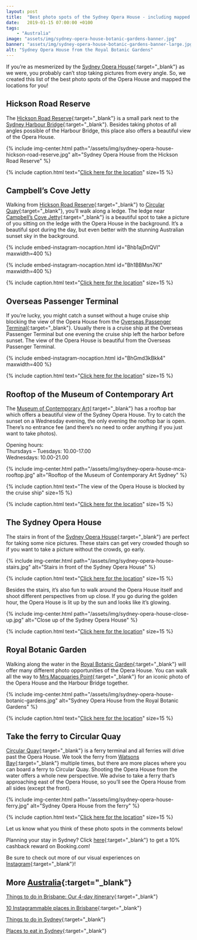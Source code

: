 ```yaml
---
layout: post
title:  "Best photo spots of the Sydney Opera House - including mapped locations"
date:   2019-01-15 07:00:00 +0100
tags:
    - "Australia"
image: "assets/img/sydney-opera-house-botanic-gardens-banner.jpg"
banner: "assets/img/sydney-opera-house-botanic-gardens-banner-large.jpg"
alt: "Sydney Opera House from the Royal Botanic Gardens"
---
```


If you’re as mesmerized by the [Sydney Opera House][opera house]{:target="_blank"} as we were, you probably can’t stop taking pictures from every angle. So, we created this list of the best photo spots of the Opera House and mapped the locations for you!

## Hickson Road Reserve

The [Hickson Road Reserve][hickson road reserve]{:target="_blank"} is a small park next to the [Sydney Harbour Bridge][harbour bridge]{:target="_blank"}. Besides taking photos of all angles possible of the Harbour Bridge, this place also offers a beautiful view of the Opera House. 

{% include img-center.html path="/assets/img/sydney-opera-house-hickson-road-reserve.jpg" alt="Sydney Opera House from the Hickson Road Reserve" %}

{% include caption.html text="<a target='_blank' href='https://goo.gl/maps/8S5hDryFWVs'>Click here for the location</a>" size=15 %}

## Campbell’s Cove Jetty

Walking from [Hickson Road Reserve][hickson road reserve]{:target="_blank"} to [Circular Quay][circular quay]{:target="_blank"}, you’ll walk along a ledge. The ledge near [Campbell’s Cove Jetty][campbells cove jetty]{:target="_blank"} is a beautiful spot to take a picture of you sitting on the ledge with the Opera House in the background. It’s a beautiful spot during the day, but even better with the stunning Australian sunset sky in the background. 

{% include embed-instagram-nocaption.html id="Bhb1ajDnQVl" maxwidth=400 %}

{% include embed-instagram-nocaption.html id="Bh1BBMsn7Kl" maxwidth=400 %}

{% include caption.html text="<a target='_blank' href='https://goo.gl/maps/6zfSyqMfwrx'>Click here for the location</a>" size=15 %}

## Overseas Passenger Terminal

If you’re lucky, you might catch a sunset without a huge cruise ship blocking the view of the Opera House from the [Overseas Passenger Terminal][overseas passenger terminal]{:target="_blank"}. Usually there is a cruise ship at the Overseas Passenger Terminal but one evening the cruise ship left the harbor before sunset. The view of the Opera House is beautiful from the Overseas Passenger Terminal.

{% include embed-instagram-nocaption.html id="BhGmd3kBkk4" maxwidth=400 %}

{% include caption.html text="<a target='_blank' href='https://goo.gl/maps/ZaeGb6NmyTL2'>Click here for the location</a>" size=15 %}

## Rooftop of the Museum of Contemporary Art

The [Museum of Contemporary Art][mca]{:target="_blank"} has a rooftop bar which offers a beautiful view of the Sydney Opera House. Try to catch the sunset on a Wednesday evening, the only evening the rooftop bar is open.
There’s no entrance fee (and there’s no need to order anything if you just want to take photos).

Opening hours:  
Thursdays – Tuesdays: 10.00-17.00  
Wednesdays: 10.00-21.00  

{% include img-center.html path="/assets/img/sydney-opera-house-mca-rooftop.jpg" alt="Rooftop of the Museum of Contemporary Art Sydney" %}

{% include caption.html text="The view of the Opera House is blocked by the cruise ship" size=15 %}

{% include caption.html text="<a target='_blank' href='https://goo.gl/maps/QJivvRWZYqJ2'>Click here for the location</a>" size=15 %}

## The Sydney Opera House

The stairs in front of the [Sydney Opera House][opera house]{:target="_blank"} are perfect for taking some nice pictures. These stairs can get very crowded though so if you want to take a picture without the crowds, go early.

{% include img-center.html path="/assets/img/sydney-opera-house-stairs.jpg" alt="Stairs in front of the Sydney Opera House" %}

{% include caption.html text="<a target='_blank' href='https://goo.gl/maps/C7gL9jVGP482'>Click here for the location</a>" size=15 %}

Besides the stairs, it’s also fun to walk around the Opera House itself and shoot different perspectives from up close. If you go during the golden hour, the Opera House is lit up by the sun and looks like it’s glowing. 

{% include img-center.html path="/assets/img/sydney-opera-house-close-up.jpg" alt="Close up of the Sydney Opera House" %}

{% include caption.html text="<a target='_blank' href='https://goo.gl/maps/n5kTKZ7zvC72'>Click here for the location</a>" size=15 %}

## Royal Botanic Garden

Walking along the water in the [Royal Botanic Garden][royal botanic garden]{:target="_blank"} will offer many different photo opportunities of the Opera House. You can walk all the way to [Mrs Macquaries Point][mrs macquaries point]{:target="_blank"} for an iconic photo of the Opera House and the Harbour Bridge together. 

{% include img-center.html path="/assets/img/sydney-opera-house-botanic-gardens.jpg" alt="Sydney Opera House from the Royal Botanic Gardens" %}

{% include caption.html text="<a target='_blank' href='https://goo.gl/maps/dNYUVNq419t'>Click here for the location</a>" size=15 %}

## Take the ferry to Circular Quay

[Circular Quay][circular quay]{:target="_blank"} is a ferry terminal and all ferries will drive past the Opera House. We took the ferry from [Watsons Bay][watsons bay]{:target="_blank"} multiple times, but there are more places where you can board a ferry to Circular Quay. Shooting the Opera House from the water offers a whole new perspective. We advise to take a ferry that’s approaching east of the Opera House, so you’ll see the Opera House from all sides (except the front). 

{% include img-center.html path="/assets/img/sydney-opera-house-ferry.jpg" alt="Sydney Opera House from the ferry" %}

{% include caption.html text="<a target='_blank' href='https://goo.gl/maps/xr7ifBWnS8o'>Click here for the location</a>" size=15 %}

Let us know what you think of these photo spots in the comments below!

Planning your stay in Sydney? Click [here][booking.com]{:target="_blank"} to get a 10% cashback reward on Booking.com! 

Be sure to check out more of our visual experiences on [Instagram][instagram]{:target="_blank"}!

## More [Australia][australia]{:target="_blank"}

[Things to do in Brisbane: Our 4-day itinerary][brisbane itinerary]{:target="_blank"}

[10 Instagrammable places in Brisbane][instagrammable brisbane]{:target="_blank"}

[Things to do in Sydney][sydney itinerary]{:target="_blank"}

[Places to eat in Sydney][sydney eat]{:target="_blank"}

[instagram]: https://instagram.com/kipamojo 
[booking.com]: https://www.booking.com/s/35_6/joshsn24
[opera house]: https://goo.gl/maps/oMD52gtpSPs
[hickson road reserve]: https://goo.gl/maps/8S5hDryFWVs
[harbour bridge]: https://goo.gl/maps/oVPLYyYHVtP2
[circular quay]: https://goo.gl/maps/3wovhrqMuzp
[campbells cove jetty]: https://goo.gl/maps/E6VRTKzfpzt
[overseas passenger terminal]: https://goo.gl/maps/wohdELEfYwy
[mca]: https://goo.gl/maps/QJivvRWZYqJ2
[royal botanic garden]: https://goo.gl/maps/hXb3mzYviAH2
[mrs macquaries point]: https://goo.gl/maps/18q6u6iaAdP2
[watsons bay]: https://goo.gl/maps/KLKWWkXkmG52

[australia]: https://kipamojo.world/tags.html#australia
[brisbane itinerary]: https://kipamojo.world/2018/11/05/Things-to-do-in-Brisbane-Our-4-days-itinerary.html 
[instagrammable brisbane]: https://kipamojo.world/2018/11/12/10-Instagrammable-places-in-Brisbane.html 
[sydney itinerary]: https://kipamojo.world/2018/11/18/Things-to-do-in-Sydney.html
[sydney eat]: https://kipamojo.world/2018/11/26/Places-to-eat-in-Sydney.html


